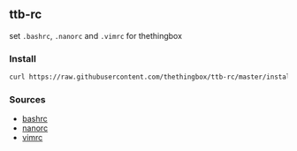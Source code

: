 ## ttb-rc

set `.bashrc`, `.nanorc` and `.vimrc` for thethingbox

### Install

``` sh
curl https://raw.githubusercontent.com/thethingbox/ttb-rc/master/install.sh | sh
```

### Sources

 - [bashrc](https://gist.github.com/zachbrowne/8bc414c9f30192067831fafebd14255c)
 - [nanorc](https://github.com/scopatz/nanorc)
 - [vimrc](https://github.com/amix/vimrc)

